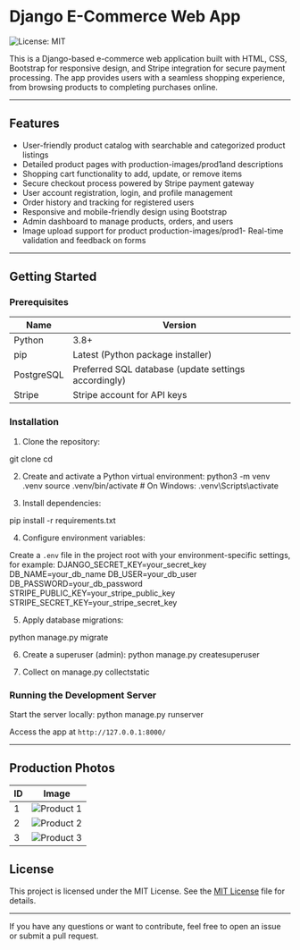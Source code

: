 # Django E-Commerce Web App
![License: MIT](https://img.shields.io/github/license/xcheche/great-kart)


This is a Django-based e-commerce web application built with HTML, CSS, Bootstrap for responsive design, and Stripe integration for secure payment processing. The app provides users with a seamless shopping experience, from browsing products to completing purchases online.

---

## Features

- User-friendly product catalog with searchable and categorized product listings
- Detailed product pages with production-images/prod1and descriptions
- Shopping cart functionality to add, update, or remove items
- Secure checkout process powered by Stripe payment gateway
- User account registration, login, and profile management
- Order history and tracking for registered users
- Responsive and mobile-friendly design using Bootstrap
- Admin dashboard to manage products, orders, and users
- Image upload support for product production-images/prod1- Real-time validation and feedback on forms

---

## Getting Started

### Prerequisites

| Name      | Version                        |
|-----------|-------------------------------|
| Python    | 3.8+                          |
| pip       | Latest (Python package installer) |
| PostgreSQL| Preferred SQL database (update settings accordingly) |
| Stripe    | Stripe account for API keys    |

### Installation

1. Clone the repository:

git clone <repository-url>
cd <project-folder>

2. Create and activate a Python virtual environment:
python3 -m venv .venv
source .venv/bin/activate # On Windows: .venv\Scripts\activate

3. Install dependencies:

pip install -r requirements.txt

4. Configure environment variables:

Create a `.env` file in the project root with your environment-specific settings, for example:
DJANGO_SECRET_KEY=your_secret_key
DB_NAME=your_db_name
DB_USER=your_db_user
DB_PASSWORD=your_db_password
STRIPE_PUBLIC_KEY=your_stripe_public_key
STRIPE_SECRET_KEY=your_stripe_secret_key


5. Apply database migrations:

python manage.py migrate


6. Create a superuser (admin):
python manage.py createsuperuser

7. Collect on manage.py collectstatic

### Running the Development Server

Start the server locally:
python manage.py runserver



Access the app at `http://127.0.0.1:8000/`


---

## Production Photos

| ID   | Image                                      |
|-----------|--------------------------------------------|
|  1 | ![Product 1](local-markdown-images/prod1.png) |
|  2 | ![Product 2](local-markdown-images/prod2.png) |
|  3 | ![Product 3](local-markdown-images/prod3.png) |



## License

This project is licensed under the MIT License. See the [MIT License](LICENSE) file for details.

---

If you have any questions or want to contribute, feel free to open an issue or submit a pull request.


